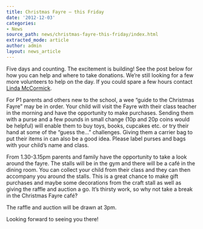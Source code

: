 ```yaml
---
title: Christmas Fayre – this Friday
date: '2012-12-03'
categories:
- News
source_path: news/christmas-fayre-this-friday/index.html
extracted_mode: article
author: admin
layout: news_article
---
```

Five days and counting. The excitement is building! See the post below for how you can help and where to take donations. We’re still looking for a few more volunteers to help on the day. If you could spare a few hours contact [Linda McCormick](mailto:lindamccormick1@googlemail.com).

For P1 parents and others new to the school, a wee “guide to the Christmas Fayre” may be in order. Your child will visit the Fayre with their class teacher in the morning and have the opportunity to make purchases. Sending them with a purse and a few pounds in small change (10p and 20p coins would be helpful) will enable them to buy toys, books, cupcakes etc. or try their hand at some of the “guess the…” challenges. Giving them a carrier bag to put their items in can also be a good idea. Please label purses and bags with your child’s name and class.

From 1.30-3.15pm parents and family have the opportunity to take a look around the fayre. The stalls will be in the gym and there will be a café in the dining room. You can collect your child from their class and they can then accompany you around the stalls. This is a great chance to make gift purchases and maybe some decorations from the craft stall as well as giving the raffle and auction a go. It’s thirsty work, so why not take a break in the Christmas Fayre café?

The raffle and auction will be drawn at 3pm.

Looking forward to seeing you there!
